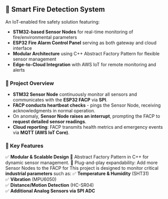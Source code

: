 ## 🚨 Smart Fire Detection System
An IoT-enabled fire safety solution featuring:
- **STM32-based Sensor Nodes** for real-time monitoring of fire/environmental parameters
- **ESP32 Fire Alarm Control Panel** serving as both gateway and cloud interface
- **Modular Architecture** using C++ Abstract Factory Pattern for flexible sensor management
- **Edge-to-Cloud Integration** with AWS IoT for remote monitoring and alerts

### 📌 Project Overview
- **STM32 Sensor Node** continuously monitor all sensors and communicates with the **ESP32 FACP** via **SPI**.
- **FACP conducts heartbeat checks** - pings the Sensor Node, receiving acknowledgments in normal operation.
- On anomaly, **Sensor Node raises an interrupt**, prompting the FACP to **request detailed sensor readings**.
- **Cloud reporting**: FACP transmits health metrics and emergency events via **MQTT (AWS IoT Core)**.

### 🔧 Key Features
✅ **Modular & Scalable Design**
🔹 Abstract Factory Pattern in C++ for dynamic sensor management.
🔹 Plug-and-play expandability: Add more Sensor Nodes to the FACP for 
This project is designed to monitor critical **industrial parameters** such as:
✅ **Temperature & Humidity** (SHT31)  
✅ **Vibration** (MPU6050)  
✅ **Distance/Motion Detection** (HC-SR04)  
✅ **Additional Analog Sensors via SPI ADC**  
